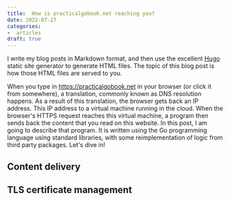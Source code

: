 ```yaml
---
title:  How is practicalgobook.net reaching you?
date: 2022-07-27
categories:
-  articles
draft: true
---
```

I write my blog posts in Markdown format,  and then use the excellent [Hugo](https://gohugo.io/) static site 
generator to generate HTML files. The topic of this blog post is how those HTML files are served
to you.

When you type in https://practicalgobook.net in your browser (or click it from somewhere), a translation,
commonly known as DNS resolution happens. As a result of this translation, the browser gets back
an IP address. This IP address to a virtual machine running in the cloud. When the browser's HTTPS request
reaches this virtual machine, a program then sends back the content that you read on this website. In this
post, I am going to describe that program. It is written using the Go programming language using standard
libraries, with some reimplementation of logic from third party packages. Let's dive in!

## Content delivery


## TLS certificate management
